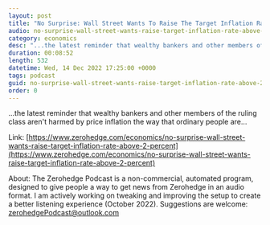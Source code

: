 ```yaml
---
layout: post
title: "No Surprise: Wall Street Wants To Raise The Target Inflation Rate Above 2 Percent"
audio: no-surprise-wall-street-wants-raise-target-inflation-rate-above-2-percent-0
category: economics
desc: "...the latest reminder that wealthy bankers and other members of the ruling class aren't harmed by price inflation the way that ordinary people are..."
duration: 00:08:52
length: 532
datetime: Wed, 14 Dec 2022 17:25:00 +0000
tags: podcast
guid: no-surprise-wall-street-wants-raise-target-inflation-rate-above-2-percent-0
order: 0
---
```

...the latest reminder that wealthy bankers and other members of the ruling class aren't harmed by price inflation the way that ordinary people are...

Link: [https://www.zerohedge.com/economics/no-surprise-wall-street-wants-raise-target-inflation-rate-above-2-percent](https://www.zerohedge.com/economics/no-surprise-wall-street-wants-raise-target-inflation-rate-above-2-percent)

About: The Zerohedge Podcast is a non-commercial, automated program, designed to give people a way to get news from Zerohedge in an audio format.  I am actively working on tweaking and improving the setup to create a better listening experience (October 2022).  Suggestions are welcome: [zerohedgePodcast@outlook.com](mailto:zerohedgePodcast@outlook.com)